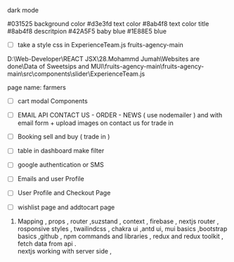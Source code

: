 dark mode

#031525 background color
#d3e3fd text color 
#8ab4f8 text color title
#8ab4f8 descritpion 
#42A5F5 baby blue
#1E88E5 blue



- [ ]  take a style css in ExperienceTeam.js fruits-agency-main  

D:\Web-Developer\REACT JSX\28.Mohammd Jumah\Websites are done\Data of Sweetsips and MUI\fruits-agency-main\fruits-agency-main\src\components\slider\ExperienceTeam.js

page name: farmers


- [ ]  cart modal Components

- [ ]  EMAIL API CONTACT US - ORDER - NEWS   ( use nodemailer  ) and with email form + upload images on contact us for trade in



- [ ]  Booking sell and buy   ( trade in  )
- [ ]  table in dashboard make filter
- [ ]  google authentication or SMS


- [ ]  Emails and user Profile
- [ ]  User Profile and Checkout Page
- [ ] wishlist page and addtocart page 






1. Mapping , props , router ,suzstand , context , firebase , nextjs router , rosponsive styles , twailindcss , chakra ui ,antd ui, mui basics ,bootstrap basics ,github , npm commands and libraries , redux and redux toolkit , fetch data from api .  
nextjs working with server side , 